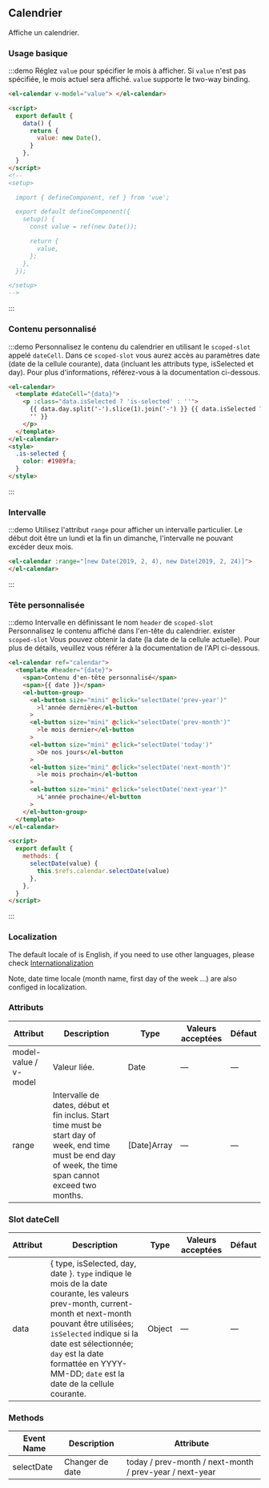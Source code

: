 ## Calendrier

Affiche un calendrier.

### Usage basique

:::demo Réglez `value` pour spécifier le mois à afficher. Si `value` n'est pas spécifiée, le mois actuel sera affiché. `value` supporte le two-way binding.

```html
<el-calendar v-model="value"> </el-calendar>

<script>
  export default {
    data() {
      return {
        value: new Date(),
      }
    },
  }
</script>
<!--
<setup>

  import { defineComponent, ref } from 'vue';

  export default defineComponent({
    setup() {
      const value = ref(new Date());

      return {
        value,
      };
    },
  });

</setup>
-->
```

:::

### Contenu personnalisé

:::demo Personnalisez le contenu du calendrier en utilisant le `scoped-slot` appelé `dateCell`. Dans ce `scoped-slot` vous aurez accès au paramètres date (date de la cellule courante), data (incluant les attributs type, isSelected et day). Pour plus d'informations, référez-vous à la documentation ci-dessous.

```html
<el-calendar>
  <template #dateCell="{data}">
    <p :class="data.isSelected ? 'is-selected' : ''">
      {{ data.day.split('-').slice(1).join('-') }} {{ data.isSelected ? '✔️' :
      '' }}
    </p>
  </template>
</el-calendar>
<style>
  .is-selected {
    color: #1989fa;
  }
</style>
```

:::

### Intervalle

:::demo Utilisez l'attribut `range` pour afficher un intervalle particulier. Le début doit être un lundi et la fin un dimanche, l'intervalle ne pouvant excéder deux mois.

```html
<el-calendar :range="[new Date(2019, 2, 4), new Date(2019, 2, 24)]">
</el-calendar>
```

:::

### Tête personnalisée

:::demo Intervalle en définissant le nom `header` de `scoped-slot` Personnalisez le contenu affiché dans l'en-tête du calendrier. exister `scoped-slot` Vous pouvez obtenir la date (la date de la cellule actuelle). Pour plus de détails, veuillez vous référer à la documentation de l'API ci-dessous.

```html
<el-calendar ref="calendar">
  <template #header="{date}">
    <span>Contenu d'en-tête personnalisé</span>
    <span>{{ date }}</span>
    <el-button-group>
      <el-button size="mini" @click="selectDate('prev-year')"
        >l'année dernière</el-button
      >
      <el-button size="mini" @click="selectDate('prev-month')"
        >le mois dernier</el-button
      >
      <el-button size="mini" @click="selectDate('today')"
        >De nos jours</el-button
      >
      <el-button size="mini" @click="selectDate('next-month')"
        >le mois prochain</el-button
      >
      <el-button size="mini" @click="selectDate('next-year')"
        >L'année prochaine</el-button
      >
    </el-button-group>
  </template>
</el-calendar>

<script>
  export default {
    methods: {
      selectDate(value) {
        this.$refs.calendar.selectDate(value)
      },
    },
  }
</script>
```

:::

### Localization

The default locale of is English, if you need to use other languages, please check [Internationalization](#/fr-FR/component/i18n)

Note, date time locale (month name, first day of the week ...) are also configed in localization.

### Attributs

| Attribut              | Description                                                                                                                                               | Type        | Valeurs acceptées | Défaut |
| --------------------- | --------------------------------------------------------------------------------------------------------------------------------------------------------- | ----------- | ----------------- | ------ |
| model-value / v-model | Valeur liée.                                                                                                                                              | Date        | —                 | —      |
| range                 | Intervalle de dates, début et fin inclus. Start time must be start day of week, end time must be end day of week, the time span cannot exceed two months. | [Date]Array | —                 | —      |

### Slot dateCell

| Attribut | Description                                                                                                                                                                                                                                                                                      | Type   | Valeurs acceptées | Défaut |
| -------- | ------------------------------------------------------------------------------------------------------------------------------------------------------------------------------------------------------------------------------------------------------------------------------------------------ | ------ | ----------------- | ------ |
| data     | { type, isSelected, day, date }. `type` indique le mois de la date courante, les valeurs prev-month, current-month et next-month pouvant être utilisées; `isSelected` indique si la date est sélectionnée; `day` est la date formattée en YYYY-MM-DD; `date` est la date de la cellule courante. | Object | —                 | —      |

### Methods

| Event Name | Description     | Attribute                                               |
| ---------- | --------------- | ------------------------------------------------------- |
| selectDate | Changer de date | today / prev-month / next-month / prev-year / next-year |
